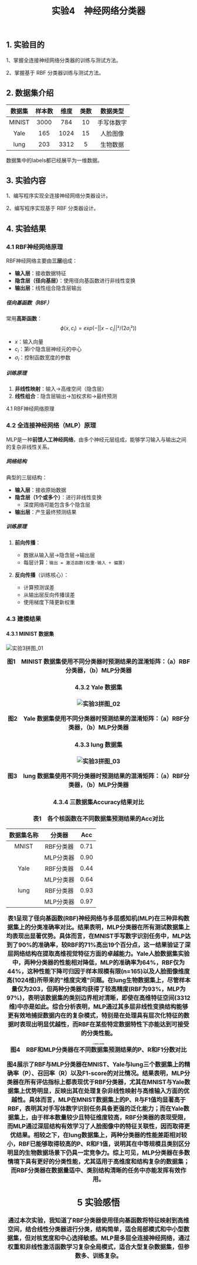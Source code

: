  <center><font size='5'><b>实验4　神经网络分类器</b></font></center>

​										          

## 1. 实验目的

1、掌握全连接神经网络分类器的训练与测试方法。

2、掌握基于 RBF 分类器训练与测试方法。

## 2. 数据集介绍

| 数据集 | 样本数 | 维度 | 类数 |  数据类型  |
| :----: | :----: | :--: | :--: | :--------: |
| MINIST |  3000  | 784  |  10  | 手写体数字 |
|  Yale  |  165   | 1024 |  15  |  人脸图像  |
|  lung  |  203   | 3312 |  5   |  生物数据  |

数据集中的labels都已经展平为一维数据。

## 3. 实验内容

1、编写程序实现全连接神经网络分类器设计。

2、编写程序实现基于 RBF 分类器设计。

## 4. 实验结果

### 4.1 RBF神经网络原理

RBF神经网络主要由**三层**组成：
- **输入层**：接收数据特征
- **隐含层（径向基层）**：使用径向基函数进行非线性变换
- **输出层**：线性组合隐含层输出

##### 径向基函数（RBF）
常用**高斯函数**：
$$
ϕ(x, c_i) = exp(-||x - c_i||² / (2σ_i²))
$$

- $x$：输入向量
- $c_i$：第i个隐含层神经元的中心
- $σ_i$：控制函数宽度的参数

##### 训练原理
1. **非线性映射**：输入→高维空间（隐含层）
2. **线性组合**：隐含层输出→加权求和→最终预测

4.1 RBF神经网络原理

### 4.2 全连接神经网络（MLP）原理

MLP是一种**前馈人工神经网络**，由多个神经元层组成，能够学习输入与输出之间的复杂非线性关系。

##### 网络结构
典型的三层结构：
- **输入层**：接收原始数据
- **隐含层（1个或多个）**：进行非线性变换
  - 深度网络可能包含多个隐含层
- **输出层**：产生最终预测结果

##### 训练原理
1. **前向传播**：
   - 数据从输入层→隐含层→输出层
   - 每层计算：`输出 = 激活函数(权重·输入 + 偏置)`

2. **反向传播**（训练核心）：
   - 计算预测误差
   - 从输出层反向传播误差
   - 使用梯度下降更新权重



### 4.3 建模结果

#### 4.3.1 MINIST 数据集

![实验3拼图_01](D:\Master\专业课程学习\机器学习\实验\实验4\images\实验3拼图_01.png)

<center><font size='3'><b>图1　MINIST 数据集使用不同分类器时预测结果的混淆矩阵：（a）RBF分类器，（b）MLP分类器

#### 4.3.2 Yale 数据集

![实验3拼图_02](D:\Master\专业课程学习\机器学习\实验\实验4\images\实验3拼图_02.png)

<center><font size='3'><b>图2　Yale 数据集使用不同分类器时预测结果的混淆矩阵：（a）RBF分类器，（b）MLP分类器

#### 4.3.3 lung 数据集

![实验3拼图_03](D:\Master\专业课程学习\机器学习\实验\实验4\images\实验3拼图_03.png)

<center><font size='3'><b>图3　lung 数据集使用不同分类器时预测结果的混淆矩阵：（a）RBF分类器，（b）MLP分类器

#### 4.3.4 三数据集Accuracy结果对比

<center><font size='3'><b>表1　各个核函数在不同数据集预测结果的Acc对比</b></font></center>

| 数据集名称 |  分类器   | Acc  |
| :--------: | :-------: | :--: |
|   MNIST    | RBF分类器 | 0.71 |
|            | MLP分类器 | 0.90 |
|    Yale    | RBF分类器 | 0.44 |
|            | MLP分类器 | 0.64 |
|    lung    | RBF分类器 | 0.93 |
|            | MLP分类器 | 0.97 |

表1呈现了径向基函数(RBF)神经网络与多层感知机(MLP)在三种异构数据集上的分类准确率对比。结果表明，MLP分类器在所有测试数据集上均表现出显著优势。具体而言，在MNIST手写数字识别任务中，MLP达到了90%的准确率，较RBF的71%高出19个百分点，这一结果验证了深层网络结构在提取高维视觉特征方面的卓越能力。Yale人脸数据集实验中，两种分类器的性能相对降低，MLP的准确率为64%，RBF仅为44%，这种性能下降可归因于样本规模有限(n=165)以及人脸图像维度高(1024维)所带来的"维度灾难"问题。在lung生物数据集上，尽管样本量仅为203，但两种分类器均获得了较高精度(RBF为93%，MLP为97%)，表明该数据集的类别边界相对清晰，即使在高维特征空间(3312维)中亦是如此。综合分析表明，MLP通过其多层非线性变换结构能够更有效地捕捉数据内在的复杂模式，特别是在处理具有层次化特征的数据时表现出明显优越性，而RBF在某些特定数据特性下亦能达到可接受的分类性能。

<img src="D:\Master\专业课程学习\机器学习\实验\实验4\images\metric_trends.png" alt="metric_trends" style="zoom:25%;" />

<center><font size='3'><b>图4　RBF和MLP分类器在不同数据集预测结果的P、R和F1分数对比</b></font></center>

图4展示了RBF与MLP分类器在MNIST、Yale与lung三个数据集上的精确率（P）、召回率（R）以及F1-score的对比情况。结果表明，MLP分类器在所有评估指标上都表现优于RBF分类器，尤其在MNIST与Yale数据集上优势明显，反映出其在处理复杂非线性映射与高维输入方面的优越性。具体而言，MLP在MNIST数据集上的P、R与F1值均显著高于RBF，表明其对手写体数字识别任务具备更强的泛化能力；而在Yale数据集上，由于样本数量较少且特征维度较高，RBF分类器的表现受限，而MLP通过深层结构有效学习了人脸图像中的特征关联性，因而取得更优结果。相较之下，在lung数据集上，两种分类器的性能差距相对较小，RBF已能够取得较高的P、R和F1值，说明其在中等规模且类别区分明显的生物数据场景下仍具一定竞争力。综上可见，MLP分类器在多数情境下具有更好的分类性能，尤其适用于高维度和结构复杂的数据集；而RBF分类器在数据量适中、类别结构清晰的任务中亦能发挥有效作用。

## 5 实验感悟

通过本次实验，我知道了RBF分类器使用径向基函数将特征映射到高维空间，结合线性分类器进行分类，结构简单，适合局部模式和中小型数据集，但对核宽度和中心选择敏感。MLP是多层全连接神经网络，通过权重和非线性激活函数学习复杂全局模式，适合大型复杂数据集，但参数多、训练复杂。